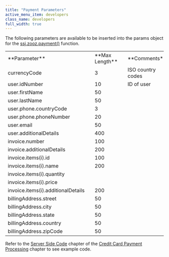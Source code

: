 ```yaml
---
title: "Payment Parameters"
active_menu_item: developers
class_name: developers
full_width: true
---
```



The following parameters are available to be inserted into the params object for the [ssj.zooz.payment()](payment.htm) function.

<table>
<tr>
<td width="215">
**Parameter**

</td>
<td width="13">
</td>
<td width="89">
**Max Length**

</td>
<td width="19">
</td>
<td width="174">
**Comments**

</td>
</tr>
<tr>
<td width="215">
currencyCode

</td>
<td width="13">
</td>
<td width="89">
3

</td>
<td width="19">
</td>
<td width="174">
ISO country codes

</td>
</tr>
<tr>
<td width="215">
user.idNumber

</td>
<td width="13">
</td>
<td width="89">
10

</td>
<td width="19">
</td>
<td width="174">
ID of user

</td>
</tr>
<tr>
<td width="215">
user.firstName

</td>
<td width="13">
</td>
<td width="89">
50

</td>
<td width="19">
</td>
<td width="174">
</td>
</tr>
<tr>
<td width="215">
user.lastName

</td>
<td width="13">
</td>
<td width="89">
50

</td>
<td width="19">
</td>
<td width="174">
</td>
</tr>
<tr>
<td width="215">
user.phone.countryCode

</td>
<td width="13">
</td>
<td width="89">
3

</td>
<td width="19">
</td>
<td width="174">
</td>
</tr>
<tr>
<td width="215">
user.phone.phoneNumber

</td>
<td width="13">
</td>
<td width="89">
20

</td>
<td width="19">
</td>
<td width="174">
</td>
</tr>
<tr>
<td width="215">
user.email

</td>
<td width="13">
</td>
<td width="89">
50

</td>
<td width="19">
</td>
<td width="174">
</td>
</tr>
<tr>
<td width="215">
user.additionalDetails

</td>
<td width="13">
</td>
<td width="89">
400

</td>
<td width="19">
</td>
<td width="174">
</td>
</tr>
<tr>
<td width="215">
invoice.number

</td>
<td width="13">
</td>
<td width="89">
100

</td>
<td width="19">
</td>
<td width="174">
</td>
</tr>
<tr>
<td width="215">
invoice.additionalDetails

</td>
<td width="13">
</td>
<td width="89">
200

</td>
<td width="19">
</td>
<td width="174">
</td>
</tr>
<tr>
<td width="215">
invoice.items(i).id

</td>
<td width="13">
</td>
<td width="89">
100

</td>
<td width="19">
</td>
<td width="174">
</td>
</tr>
<tr>
<td width="215">
invoice.items(i).name

</td>
<td width="13">
</td>
<td width="89">
200

</td>
<td width="19">
</td>
<td width="174">
</td>
</tr>
<tr>
<td width="215">
invoice.items(i).quantity

</td>
<td width="13">
</td>
<td width="89">
</td>
<td width="19">
</td>
<td width="174">
</td>
</tr>
<tr>
<td width="215">
invoice.items(i).price

</td>
<td width="13">
</td>
<td width="89">
</td>
<td width="19">
</td>
<td width="174">
</td>
</tr>
<tr>
<td width="215">
invoice.items(i).additionalDetails

</td>
<td width="13">
</td>
<td width="89">
200

</td>
<td width="19">
</td>
<td width="174">
</td>
</tr>
<tr>
<td width="215">
billingAddress.street

</td>
<td width="13">
</td>
<td width="89">
50

</td>
<td width="19">
</td>
<td width="174">
</td>
</tr>
<tr>
<td width="215">
billingAddress.city

</td>
<td width="13">
</td>
<td width="89">
50

</td>
<td width="19">
</td>
<td width="174">
</td>
</tr>
<tr>
<td width="215">
billingAddress.state

</td>
<td width="13">
</td>
<td width="89">
50

</td>
<td width="19">
</td>
<td width="174">
</td>
</tr>
<tr>
<td width="215">
billingAddress.country

</td>
<td width="13">
</td>
<td width="89">
50

</td>
<td width="19">
</td>
<td width="174">
</td>
</tr>
<tr>
<td width="215">
billingAddress.zipCode

</td>
<td width="13">
</td>
<td width="89">
50

</td>
<td width="19">
</td>
<td width="174">
</td>
</tr>
</table>

Refer to the [Server Side Code](../../../../product-guide/advanced-features/credit-card-payment-processing/server-side-code) chapter of the [Credit Card Payment Processing](../../../../product-guide/advanced-features/credit-card-payment-processing/) chapter to see example code.

